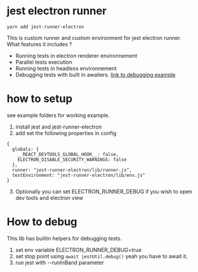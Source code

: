 # jest electron runner
```
yarn add jest-runner-electron
```

This is custom runner and custom environment for jest electron runner.
What features it includes ?

- Running tests in electron renderer environnement
- Parallel tests execution
- Running tests in headless environnement
- Debugging tests with built in awaiters.
[link to debugging example](https://share.vidyard.com/watch/W6MVKuEw84Kkd1Ti9csK6W?)


# how to setup

see example folders for working example.

1. install jest and jest-runner-electron
2. add set the following properties in config

```
{
  globals: {
    __REACT_DEVTOOLS_GLOBAL_HOOK__: false,
    ELECTRON_DISABLE_SECURITY_WARNINGS: false
  },
  runner: "jest-runner-electron/lib/runner.js",
  testEnvironment: "jest-runner-electron/lib/env.js"
}
```

3. Optionally you can set ELECTRON_RUNNER_DEBUG if you wish to open dev tools and electron view

# How to debug


This lib has builtin helpers for debugging tests.

1. set env variable ELECTRON_RUNNER_DEBUG=true
2. set stop point using `await jestUtil.debug()` yeah you have to await it.
3. run jest with --runInBand parameter
